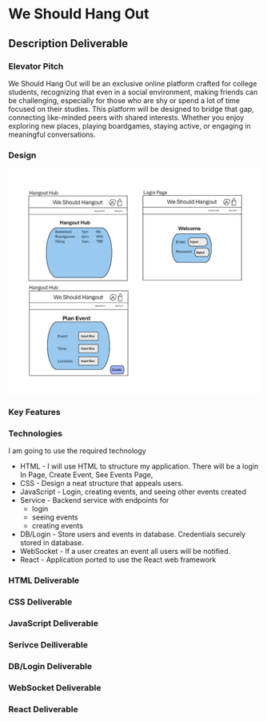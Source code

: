 # We Should Hang Out


## Description Deliverable


### Elevator Pitch
We Should Hang Out will be an exclusive online platform crafted for college students, recognizing that even in a social environment, making friends can be challenging, especially for those who are shy or spend a lot of time focused on their studies. This platform will be designed to bridge that gap, connecting like-minded peers with shared interests. Whether you enjoy exploring new places, playing boardgames, staying active, or engaging in meaningful conversations.

### Design
![Homepage Design of We Should Hangout](sketches.png)


### Key Features

### Technologies
I am going to use the required technology
+ HTML - I will use HTML to structure my application. There will be a login In Page, Create Event, See Events Page,
+ CSS - Design a neat structure that appeals users. 
+ JavaScript - Login, creating events, and seeing other events created
+ Service - Backend service with endpoints for 
    + login
    + seeing events
    + creating events 
+ DB/Login - Store users and events in database. Credentials securely stored in database.
+ WebSocket - If a user creates an event all users will be notified. 
+ React - Application ported to use the React web framework

### HTML Deliverable
### CSS Deliverable
### JavaScript Deliverable
### Serivce Deiliverable
### DB/Login Deliverable
### WebSocket Deliverable
### React Deliverable
